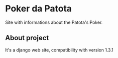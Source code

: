 Poker da Patota
=============

Site with informations about the Patota's Poker.

About project
------------------------

It's a django web site, compatibility with version 1.3.1
